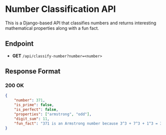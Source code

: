 # Number Classification API

This is a Django-based API that classifies numbers and returns interesting mathematical properties along with a fun fact.

## Endpoint

- **GET** `/api/classify-number?number=<number>`

## Response Format

### 200 OK
```json
{
    "number": 371,
    "is_prime": false,
    "is_perfect": false,
    "properties": ["armstrong", "odd"],
    "digit_sum": 11,
    "fun_fact": "371 is an Armstrong number because 3^3 + 7^3 + 1^3 = 371"
}